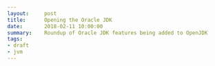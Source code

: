 ```yaml
---
layout:     post
title:      Opening the Oracle JDK
date:       2018-02-11 10:00:00
summary:    Roundup of Oracle JDK features being added to OpenJDK
tags:
- draft
- jvm
---
```


